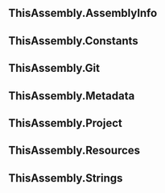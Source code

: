 <!-- include ../../readme.md#meta -->

## ThisAssembly.AssemblyInfo
<!-- include ../ThisAssembly.AssemblyInfo/readme.md#assembly -->

## ThisAssembly.Constants
<!-- include ../ThisAssembly.Constants/readme.md#constants -->

## ThisAssembly.Git
<!-- include ../ThisAssembly.Git/readme.md#git -->

## ThisAssembly.Metadata
<!-- include ../ThisAssembly.Metadata/readme.md#metadata -->

## ThisAssembly.Project
<!-- include ../ThisAssembly.Project/readme.md#project -->

## ThisAssembly.Resources
<!-- include ../ThisAssembly.Resources/readme.md#resources -->

## ThisAssembly.Strings
<!-- include ../ThisAssembly.Strings/readme.md#strings -->

<!-- include https://github.com/devlooped/sponsors/raw/main/footer.md -->
<!-- exclude -->